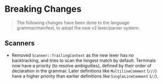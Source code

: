 # Breaking Changes

> The following changes have been done to the language grammar/manifest, to adopt the new v2 lexer/parser system:

## Scanners

- Removed `Scanner::TrailingContext` as the new lexer has no backtracking, and tries to scan the longest match by default. Terminals now have a priority (to resolve ambiguities), defined by their order of declaration in the grammar. Later definitions like `MultilineComment` (`///`) have a higher priority than earlier definitions like `SingleLineComment` (`//`).
